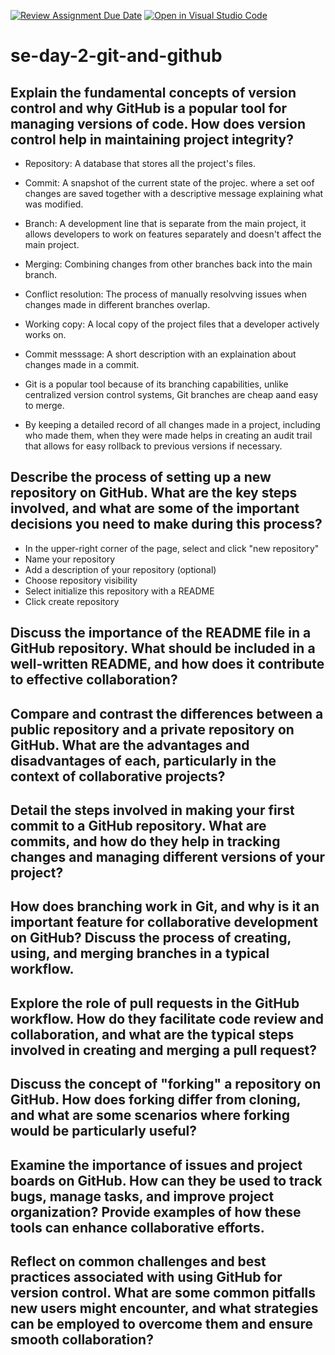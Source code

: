 [![Review Assignment Due Date](https://classroom.github.com/assets/deadline-readme-button-22041afd0340ce965d47ae6ef1cefeee28c7c493a6346c4f15d667ab976d596c.svg)](https://classroom.github.com/a/8wgCKhpZ)
[![Open in Visual Studio Code](https://classroom.github.com/assets/open-in-vscode-2e0aaae1b6195c2367325f4f02e2d04e9abb55f0b24a779b69b11b9e10269abc.svg)](https://classroom.github.com/online_ide?assignment_repo_id=18389319&assignment_repo_type=AssignmentRepo)
# se-day-2-git-and-github
## Explain the fundamental concepts of version control and why GitHub is a popular tool for managing versions of code. How does version control help in maintaining project integrity?
- Repository: A database that stores all the project's files.
- Commit: A snapshot of the current state of the projec. where a set oof changes are saved together with a descriptive message explaining what was modified.
- Branch: A development line that is separate from the main project, it allows developers to work on features separately and doesn't affect the main project.
- Merging: Combining changes from other branches back into the main branch.
- Conflict resolution: The process of manually resolvving issues when changes made in different branches overlap.
- Working copy: A local copy of the project files that a developer actively works on.
- Commit messsage: A short description with an explaination about changes made in a commit.

- Git is a popular tool because of its branching capabilities, unlike centralized version control systems, Git branches are cheap aand easy to merge.
- By keeping a detailed record of all changes made in a project, including who made them, when they were made helps in creating an audit trail that allows for easy rollback to previous versions if necessary.
## Describe the process of setting up a new repository on GitHub. What are the key steps involved, and what are some of the important decisions you need to make during this process?
- In the upper-right corner of the page, select and click "new repository"
- Name your repository
- Add a description of your repository (optional)
- Choose repository visibility
- Select initialize this repository with a README
- Click create repository
## Discuss the importance of the README file in a GitHub repository. What should be included in a well-written README, and how does it contribute to effective collaboration?

## Compare and contrast the differences between a public repository and a private repository on GitHub. What are the advantages and disadvantages of each, particularly in the context of collaborative projects?

## Detail the steps involved in making your first commit to a GitHub repository. What are commits, and how do they help in tracking changes and managing different versions of your project?

## How does branching work in Git, and why is it an important feature for collaborative development on GitHub? Discuss the process of creating, using, and merging branches in a typical workflow.

## Explore the role of pull requests in the GitHub workflow. How do they facilitate code review and collaboration, and what are the typical steps involved in creating and merging a pull request?

## Discuss the concept of "forking" a repository on GitHub. How does forking differ from cloning, and what are some scenarios where forking would be particularly useful?

## Examine the importance of issues and project boards on GitHub. How can they be used to track bugs, manage tasks, and improve project organization? Provide examples of how these tools can enhance collaborative efforts.

## Reflect on common challenges and best practices associated with using GitHub for version control. What are some common pitfalls new users might encounter, and what strategies can be employed to overcome them and ensure smooth collaboration?
